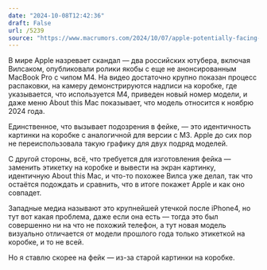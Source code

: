```yaml
---
date: "2024-10-08T12:42:36"
draft: False
url: /5239
source: "https://www.macrumors.com/2024/10/07/apple-potentially-facing-worst-leak-since-iphone-4/"
---
```


В мире Apple назревает скандал — два российских ютубера, включая Вилсаком, опубликовали ролики якобы с еще не анонсированным MacBook Pro с чипом M4. На видео достаточно крупно показан процесс распаковки, на камеру демонстрируются надписи на коробке, где указывается, что используется M4, приведен новый номер модели, и даже меню About this Mac показывает, что модель относится к ноябрю 2024 года. 

Единственное, что вызывает подозрения в фейке, — это идентичность картинки на коробке с аналогичной для версии с M3. Apple до сих пор не переиспользовала такую графику для двух подряд моделей. 

С другой стороны, всё, что требуется для изготовления фейка — заменить этикетку на коробке и вывести на экран картинку, идентичную About this Mac, и что-то похожее Вилса уже делал, так что остаётся подождать и сравнить, что в итоге покажет Apple и как оно совпадет.

Западные медиа называют это крупнейшей утечкой после iPhone4, но тут вот какая проблема, даже если она есть — тогда это был совершенно ни на что не похожий телефон, а тут новая модель визуально отличается от модели прошлого года только этикеткой на коробке, и то не всей.

Но я ставлю скорее на фейк — из-за старой картинки на коробке.
